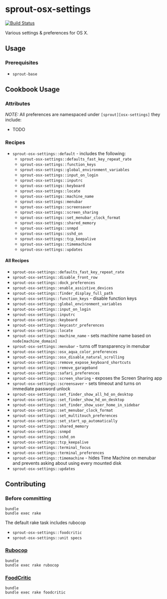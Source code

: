 # sprout-osx-settings

[![Build Status](https://travis-ci.org/pivotal-sprout/sprout-osx-settings.svg?branch=master)](https://travis-ci.org/pivotal-sprout/sprout-osx-settings)

Various settings & preferences for OS X.

## Usage

### Prerequisites

- `sprout-base`

## Cookbook Usage

### Attributes

*NOTE:* All preferences are namespaced under `[sprout][osx-settings]` they include:

- TODO

### Recipes

- `sprout-osx-settings::default` - includes the following:
    - `sprout-osx-settings::defaults_fast_key_repeat_rate`
    - `sprout-osx-settings::function_keys`
    - `sprout-osx-settings::global_environment_variables`
    - `sprout-osx-settings::input_on_login`
    - `sprout-osx-settings::inputrc`
    - `sprout-osx-settings::keyboard`
    - `sprout-osx-settings::locate`
    - `sprout-osx-settings::machine_name`
    - `sprout-osx-settings::menubar`
    - `sprout-osx-settings::screensaver`
    - `sprout-osx-settings::screen_sharing`
    - `sprout-osx-settings::set_menubar_clock_format`
    - `sprout-osx-settings::shared_memory`
    - `sprout-osx-settings::snmpd`
    - `sprout-osx-settings::sshd_on`
    - `sprout-osx-settings::tcp_keepalive`
    - `sprout-osx-settings::timemachine`
    - `sprout-osx-settings::updates`

#### All Recipes

- `sprout-osx-settings::defaults_fast_key_repeat_rate`
- `sprout-osx-settings::disable_front_row`
- `sprout-osx-settings::dock_preferences`
- `sprout-osx-settings::enable_assistive_devices`
- `sprout-osx-settings::finder_display_full_path`
- `sprout-osx-settings::function_keys` - disable function keys
- `sprout-osx-settings::global_environment_variables`
- `sprout-osx-settings::input_on_login`
- `sprout-osx-settings::inputrc`
- `sprout-osx-settings::keyboard`
- `sprout-osx-settings::keycastr_preferences`
- `sprout-osx-settings::locate`
- `sprout-osx-settings::machine_name` - sets machine name based on `node[machine_domain]`
- `sprout-osx-settings::menubar` - turns off transparency in menubar
- `sprout-osx-settings::osx_aqua_color_preferences`
- `sprout-osx-settings::osx_disable_natural_scrolling`
- `sprout-osx-settings::remove_expose_keyboard_shortcuts`
- `sprout-osx-settings::remove_garageband`
- `sprout-osx-settings::safari_preferences`
- `sprout-osx-settings::screen_sharing`  - exposes the Screen Sharing app
- `sprout-osx-settings::screensaver` - sets timeout and turns on immediate password unlock
- `sprout-osx-settings::set_finder_show_all_hd_on_desktop`
- `sprout-osx-settings::set_finder_show_hd_on_desktop`
- `sprout-osx-settings::set_finder_show_user_home_in_sidebar`
- `sprout-osx-settings::set_menubar_clock_format`
- `sprout-osx-settings::set_multitouch_preferences`
- `sprout-osx-settings::set_start_up_automatically`
- `sprout-osx-settings::shared_memory`
- `sprout-osx-settings::snmpd`
- `sprout-osx-settings::sshd_on`
- `sprout-osx-settings::tcp_keepalive`
- `sprout-osx-settings::terminal_focus`
- `sprout-osx-settings::terminal_preferences`
- `sprout-osx-settings::timemachine` - hides Time Machine on menubar and prevents asking about using every mounted disk
- `sprout-osx-settings::updates`

## Contributing

### Before committing

```
bundle
bundle exec rake
```

The default rake task includes rubocop
- `sprout-osx-settings::foodcritic`
- `sprout-osx-settings::unit specs`

### [Rubocop](https://github.com/bbatsov/rubocop)

```
bundle
bundle exec rake rubocop
```

### [FoodCritic](http://acrmp.github.io/foodcritic/)

```
bundle
bundle exec rake foodcritic
```
